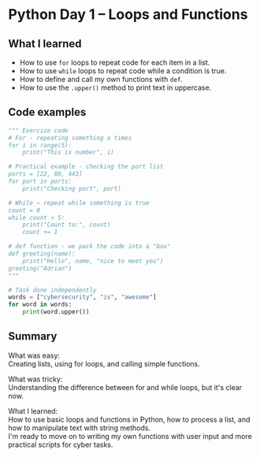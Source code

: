 # Python Day 1 – Loops and Functions

## What I learned
- How to use `for` loops to repeat code for each item in a list.
- How to use `while` loops to repeat code while a condition is true.
- How to define and call my own functions with `def`.
- How to use the `.upper()` method to print text in uppercase.

## Code examples

```python
""" Exercise code
# For - repeating something x times
for i in range(5):
    print("This is number", i)

# Practical example - checking the port list
ports = [22, 80, 443]
for port in ports:
    print("Checking port", port)

# While – repeat while something is true
count = 0
while count < 5:
    print("Count to:", count)
    count += 1

# def function - we pack the code into a "box"
def greeting(name):
    print("Hello", name, "nice to meet you")
greeting("Adrian")
"""

# Task done independently
words = ["cybersecurity", "is", "awesome"]
for word in words:
    print(word.upper())
```

## Summary

What was easy:  
Creating lists, using for loops, and calling simple functions.

What was tricky:  
Understanding the difference between for and while loops, but it's clear now.

What I learned:  
How to use basic loops and functions in Python, how to process a list, and how to manipulate text with string methods.  
I'm ready to move on to writing my own functions with user input and more practical scripts for cyber tasks.
